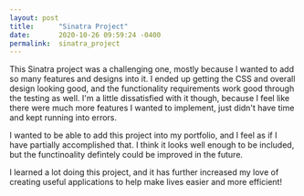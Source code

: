 ```yaml
---
layout: post
title:      "Sinatra Project"
date:       2020-10-26 09:59:24 -0400
permalink:  sinatra_project
---
```


This Sinatra project was a challenging one, mostly because I wanted to add so many features and designs into it. I ended up getting the CSS and overall design looking good, and the functionality requirements work good through the testing as well. I'm a little dissatisfied with it though, because I feel like there were much more features I wanted to implement, just didn't have time and kept running into errors. 

I wanted to be able to add this project into my portfolio, and I feel as if I have partially accomplished that. I think it looks well enough to be included, but the functinoality defintely could be improved in the future. 

I learned a lot doing this project, and it has further increased my love of creating useful applications to help make lives easier and more efficient! 
